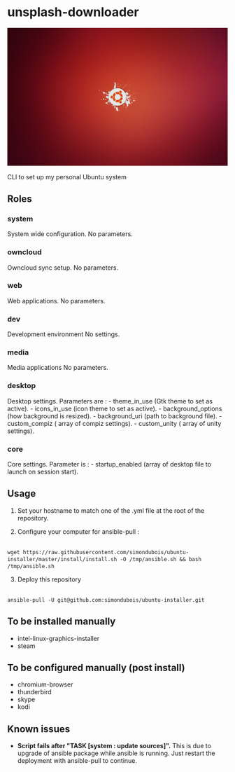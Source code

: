 
# unsplash-downloader

![Ubuntu logo](https://raw.githubusercontent.com/simondubois/ubuntu-installer/master/screenshot.png  "Ubuntu logo")

CLI to set up my personal Ubuntu system


## Roles

### system
System wide configuration.
No parameters.

### owncloud
Owncloud sync setup.
No parameters.

### web
Web applications.
No parameters.

### dev
Development environment
No settings.

### media
Media applications
No parameters.

### desktop
Desktop settings.
Parameters are :
    - theme_in_use (Gtk theme to set as active).
    - icons_in_use (icon theme to set as active).
    - background_options (how background is resized).
    - background_uri (path to background file).
    - custom_compiz ( array of compiz settings).
    - custom_unity ( array of unity settings).

### core
Core settings.
Parameter is :
    - startup_enabled (array of desktop file to launch on session start).


## Usage

1. Set your hostname to match one of the .yml file at the root of the repository.

2. Configure your computer for ansible-pull :

```Shell

wget https://raw.githubusercontent.com/simondubois/ubuntu-installer/master/install/install.sh -O /tmp/ansible.sh && bash /tmp/ansible.sh

```

3. Deploy this repository

```Shell

ansible-pull -U git@github.com:simondubois/ubuntu-installer.git

```

## To be installed manually

- intel-linux-graphics-installer
- steam

## To be configured manually (post install)

- chromium-browser
- thunderbird
- skype
- kodi

## Known issues

 - **Script fails after "TASK [system : update sources]".** This is due to upgrade of ansible package while ansible is running. Just restart the deployment with ansible-pull to continue.
